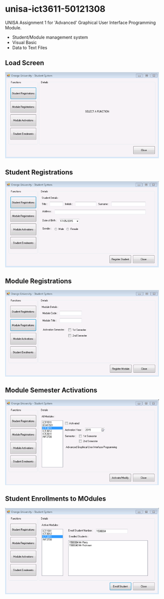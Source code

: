 # unisa-ict3611-50121308

UNISA Assignment 1 for 'Advanced' Graphical User Interface Programming Module.
* Student/Module management system
 * Visual Basic
 * Data to Text Files

## Load Screen
![load](img/LoadScreen.PNG)

## Student Registrations
![StuReg](img/StuReg.PNG)

## Module Registrations
![ModReg](img/ModReg.PNG)

## Module Semester Activations
![ModAct](img/ModAct.PNG)

## Student Enrollments to MOdules
![StuEnr](img/StuEnr.PNG)
